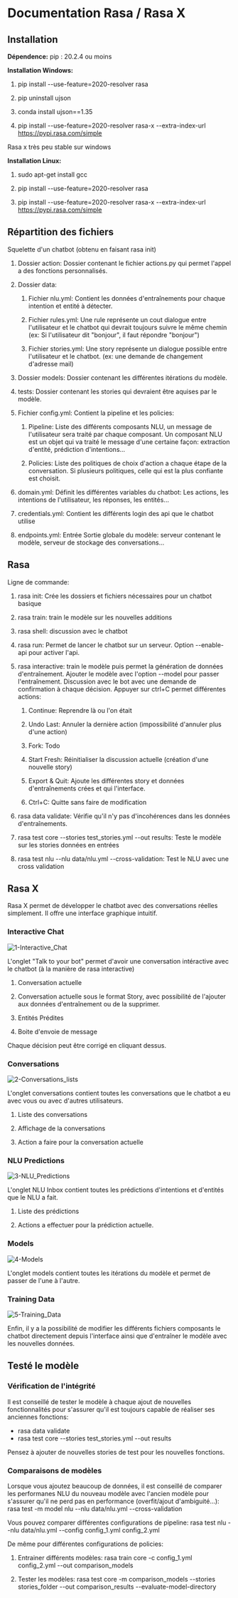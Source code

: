 # Documentation Rasa / Rasa X

## Installation

__Dépendence:__
pip : 20.2.4 ou moins

__Installation Windows:__

1. pip install --use-feature=2020-resolver rasa

2. pip uninstall ujson

3. conda install ujson==1.35

4. pip install  --use-feature=2020-resolver rasa-x --extra-index-url https://pypi.rasa.com/simple

Rasa x très peu stable  sur windows

__Installation Linux:__

1. sudo apt-get install gcc

2. pip install --use-feature=2020-resolver rasa

3. pip install --use-feature=2020-resolver rasa-x --extra-index-url https://pypi.rasa.com/simple

## Répartition des fichiers

Squelette d'un chatbot (obtenu en faisant rasa init)

1. Dossier action: Dossier contenant le fichier actions.py qui permet l'appel a des fonctions personnalisés.

2. Dossier data:

    1. Fichier nlu.yml: Contient les données d'entraînements pour chaque intention et entité à détecter.

    2. Fichier rules.yml: Une rule représente un cout dialogue entre l'utilisateur et le chatbot qui devrait toujours suivre le même chemin (ex: Si l'utilisateur dit "bonjour", il faut répondre "bonjour")

    3. Fichier stories.yml: Une story représente un dialogue possible entre l'utilisateur et le chatbot. (ex: une demande de changement d'adresse mail)

3. Dossier models: Dossier contenant les différentes itérations du modèle.

4. tests: Dossier contenant les stories qui devraient être aquises par le modèle.

5. Fichier config.yml: Contient la pipeline et les policies:

    1. Pipeline: Liste des différents composants NLU, un message de l'utilisateur sera traité par chaque composant. Un composant NLU est un objet qui va traité le message d'une certaine façon: extraction d'entité, prédiction d'intentions...

    2. Policies: Liste des politiques de choix d'action a chaque étape de la conversation. Si plusieurs politiques, celle qui est la plus confiante est choisit.

6. domain.yml: Définit les différentes variables du chatbot: Les actions, les intentions de l'utilisateur, les réponses, les entités...

7. credentials.yml: Contient les différents login des api que le chatbot utilise

8. endpoints.yml: Entrée Sortie globale du modèle: serveur contenant le modèle, serveur de stockage des conversations...

## Rasa

Ligne de commande:

1. rasa init: Crée les dossiers et fichiers nécessaires pour un chatbot basique

2. rasa train: train le modèle sur les nouvelles additions

3. rasa shell: discussion avec le chatbot

4. rasa run: Permet de lancer le chatbot sur un serveur. Option --enable-api pour activer l'api.

5. rasa interactive: train le modèle puis permet la génération de données d'entraînement. Ajouter le modèle avec l'option --model pour passer l'entraînement. Discussion avec le bot avec une demande de confirmation à chaque décision. Appuyer sur ctrl+C permet différentes actions:

    1. Continue: Reprendre là ou l'on était

    2. Undo Last: Annuler la dernière action (impossibilité d'annuler plus d'une action)

    3. Fork: Todo

    4. Start Fresh: Réinitialiser la discussion actuelle (création d'une nouvelle story)

    5. Export & Quit: Ajoute les différentes story et données d'entraînements crées et qui l'interface.

    6. Ctrl+C: Quitte sans faire de modification

6. rasa data validate: Vérifie qu'il n'y pas d'incohérences dans les données d'entraînements.

7. rasa test core --stories test_stories.yml --out results: Teste le modèle sur les stories données en entrées

8. rasa test nlu --nlu data/nlu.yml --cross-validation: Test le NLU avec une cross validation

## Rasa X

Rasa X permet de développer le chatbot avec des conversations réelles simplement.
Il offre une interface graphique intuitif.

### Interactive Chat

![1-Interactive_Chat](https://i.ibb.co/xg9qsYM/1-Interactive.png)

L'onglet "Talk to your bot" permet d'avoir une conversation intéractive avec le chatbot (à la manière de rasa interactive)

1. Conversation actuelle

2. Conversation actuelle sous le format Story, avec possibilité de l'ajouter aux données d'entraînement ou de la supprimer.

3. Entités Prédites

4. Boite d'envoie de message

Chaque décision peut être corrigé en cliquant dessus.

### Conversations

![2-Conversations_lists](https://i.ibb.co/4Sgt9xh/2-Conversation.png)

L'onglet conversations contient toutes les conversations que le chatbot a eu avec vous ou avec d'autres utilisateurs.

1. Liste des conversations

2. Affichage de la conversations

3. Action a faire pour la conversation actuelle

### NLU Predictions

![3-NLU_Predictions](https://i.ibb.co/YXDR793/3-NLUPredictions.png)

L'onglet NLU Inbox contient toutes les prédictions d'intentions et d'entités que le NLU a fait.

1. Liste des prédictions

2. Actions a effectuer pour la prédiction actuelle.

### Models

![4-Models](https://i.ibb.co/vvd1Wp6/4-Modeles.png)

L'onglet models contient toutes les itérations du modèle et permet de passer de l'une à l'autre.

### Training Data

![5-Training_Data](https://i.ibb.co/VSVybcc/5-Training.png)

Enfin, il y a la possibilité de modifier les différents fichiers composants le chatbot directement depuis l'interface ainsi que d'entraîner le modèle avec les nouvelles données.

## Testé le modèle

### Vérification de l'intégrité

Il est conseillé de tester le modèle à chaque ajout de nouvelles fonctionnalités pour s'assurer qu'il est toujours capable de réaliser ses anciennes fonctions:
- rasa data validate
- rasa test core --stories test_stories.yml --out results

Pensez à ajouter de nouvelles stories de test pour les nouvelles fonctions.

### Comparaisons de modèles

Lorsque vous ajoutez beaucoup de données, il est conseillé de comparer les performanes NLU du nouveau modèle avec l'ancien modèle pour s'assurer qu'il ne perd pas en performance (overfit/ajout d'ambiguité...):
rasa test -m model nlu --nlu data/nlu.yml --cross-validation

Vous pouvez comparer différentes configurations de pipeline:
rasa test nlu --nlu data/nlu.yml --config config_1.yml config_2.yml

De même pour différentes configurations de policies:

1. Entrainer différents modèles: rasa train core -c config_1.yml config_2.yml --out comparison_models

2. Tester les modèles: rasa test core -m comparison_models --stories stories_folder --out comparison_results --evaluate-model-directory
